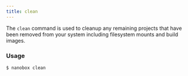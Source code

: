 ```yaml
---
title: clean
---
```


The `clean` command is used to cleanup any remaining projects that have been removed from your system including filesystem mounts and build images.

### Usage
```bash
$ nanobox clean
```
